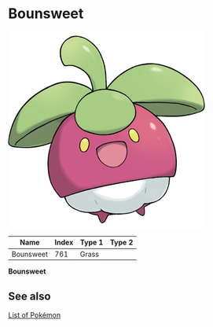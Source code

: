# Bounsweet


![Bounsweet](images/761.png)

| **Name** | **Index** | **Type 1** | **Type 2** |
|----|----|----|----|
| Bounsweet | 761 | Grass  |  |

**Bounsweet** 

## See also

[List of Pokémon](../pokemon.md)
